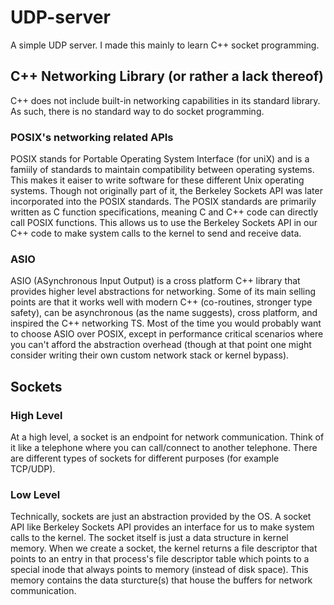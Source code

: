# UDP-server
A simple UDP server. I made this mainly to learn C++ socket programming.

## C++ Networking Library (or rather a lack thereof)

C++ does not include built-in networking capabilities in its standard library. As such, there is no standard way to do socket programming.

### POSIX's networking related APIs

POSIX stands for Portable Operating System Interface (for uniX) and is a famiily of standards to maintain compatibility between operating systems. This makes it eaiser to write software for these different Unix operating systems. Though not originally part of it, the Berkeley Sockets API was later incorporated into the POSIX standards. The POSIX standards are primarily written as C function specifications, meaning C and C++ code can directly call POSIX functions. This allows us to use the Berkeley Sockets API in our C++ code to make system calls to the kernel to send and receive data. 

### ASIO

ASIO (ASynchronous Input Output) is a cross platform C++ library that provides higher level abstractions for networking. Some of its main selling points are that it works well with modern C++ (co-routines, stronger type safety), can be asynchronous (as the name suggests), cross platform, and inspired the C++ networking TS. Most of the time you would probably want to choose ASIO over POSIX, except in performance critical scenarios where you can't afford the abstraction overhead (though at that point one might consider writing their own custom network stack or kernel bypass).

## Sockets

### High Level

At a high level, a socket is an endpoint for network communication. Think of it like a telephone where you can call/connect to another telephone. There are different types of sockets for different purposes (for example TCP/UDP).

### Low Level

Technically, sockets are just an abstraction provided by the OS. A socket API like Berkeley Sockets API provides an interface for us to make system calls to the kernel. The socket itself is just a data structure in kernel memory. When we create a socket, the kernel returns a file descriptor that points to an entry in that process's file descriptor table which points to a special inode that always points to memory (instead of disk space). This memory contains the data sturcture(s) that house the buffers for network communication.